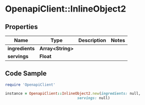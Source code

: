 # OpenapiClient::InlineObject2

## Properties

Name | Type | Description | Notes
------------ | ------------- | ------------- | -------------
**ingredients** | **Array&lt;String&gt;** |  | 
**servings** | **Float** |  | 

## Code Sample

```ruby
require 'OpenapiClient'

instance = OpenapiClient::InlineObject2.new(ingredients: null,
                                 servings: null)
```


